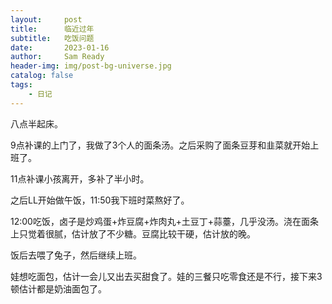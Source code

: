 ```yaml
---
layout:     post
title:      临近过年
subtitle:   吃饭问题
date:       2023-01-16
author:     Sam Ready
header-img: img/post-bg-universe.jpg
catalog: false
tags:
    - 日记
---
```


八点半起床。

9点补课的上门了，我做了3个人的面条汤。之后采购了面条豆芽和韭菜就开始上班了。

11点补课小孩离开，多补了半小时。

之后LL开始做午饭，11:50我下班时菜熬好了。

12:00吃饭，卤子是炒鸡蛋+炸豆腐+炸肉丸+土豆丁+蒜薹，几乎没汤。浇在面条上只觉着很腻，估计放了不少糖。豆腐比较干硬，估计放的晚。 

饭后去喂了兔子，然后继续上班。

娃想吃面包，估计一会儿又出去买甜食了。娃的三餐只吃零食还是不行，接下来3顿估计都是奶油面包了。

